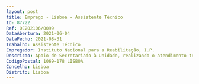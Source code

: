 ```yaml
--- 
layout: post
title: Emprego - Lisboa - Assistente Técnico
Id: 87722
Ref: OE202106/0099
DataAbertura: 2021-06-04
DataFecho: 2021-08-31
Trabalho: Assistente Técnico
Empregador: Instituto Nacional para a Reabilitação, I.P.
Descricao: Apoio de Secretariado à Unidade, realizando o atendimento telefónico, marcação de reuniões, propostas de deslocação, requisição de material e arquivo Apoio técnico à equipa, assegurando a área de arquivo da chefia, despacho e facilitação na aplicação informática aos técnicos com necessidades especiais Apoio técnico à Unidade em todas as suas atividades Elaboração e registo de informação de monitorização das atividades.
CodigoPostal: 1069-178 LISBOA
Concelho: Lisboa
Distrito: Lisboa
--- 
```

